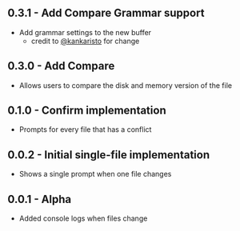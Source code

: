 ## 0.3.1 - Add Compare Grammar support
* Add grammar settings to the new buffer
  * credit to [@kankaristo](https://github.com/lwblackledge/file-watcher/issues/1#issuecomment-109119005) for change

## 0.3.0 - Add Compare
* Allows users to compare the disk and memory version of the file

## 0.1.0 - Confirm implementation
* Prompts for every file that has a conflict

## 0.0.2 - Initial single-file implementation
* Shows a single prompt when one file changes

## 0.0.1 - Alpha
* Added console logs when files change

